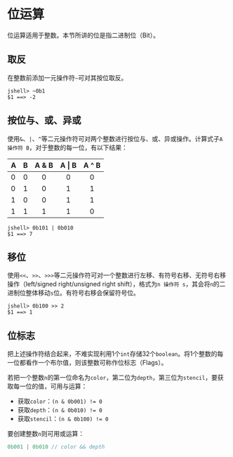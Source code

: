 # 位运算

位运算适用于整数。本节所讲的位是指二进制位（Bit）。

## 取反

在整数前添加一元操作符`~`可对其按位取反。

```
jshell> ~0b1
$1 ==> -2
```

## 按位与、或、异或

使用`&`、`|`、`^`等二元操作符可对两个整数进行按位与、或、异或操作。计算式子`A 操作符 B`，对于整数的每一位，有以下结果：

| A | B | A & B | A \| B | A ^ B |
|---|---|:-----:|:------:|:-----:|
| 0 | 0 |   0   |   0    |   0   |
| 0 | 1 |   0   |   1    |   1   |
| 1 | 0 |   0   |   1    |   1   |
| 1 | 1 |   1   |   1    |   0   |

```
jshell> 0b101 | 0b010
$1 ==> 7
```

## 移位

使用`<<`、`>>`、`>>>`等二元操作符可对一个整数进行左移、有符号右移、无符号右移操作（left/signed right/unsigned right shift），格式为`n 操作符 s`，其会将`n`的二进制位整体移动`s`位。有符号右移会保留符号位。

```
jshell> 0b100 >> 2
$1 ==> 1
```

## 位标志

把上述操作符结合起来，不难实现利用1个`int`存储32个`boolean`。将1个整数的每一位都看作一个布尔值，则该整数可称作位标志（Flags）。

若把一个整数`n`的第一位命名为`color`，第二位为`depth`，第三位为`stencil`，要获取每一位的值，可用与运算：

- 获取`color`：`(n & 0b001) != 0`
- 获取`depth`：`(n & 0b010) != 0`
- 获取`stencil`：`(n & 0b100) != 0`

要创建整数`n`则可用或运算：

```java
0b001 | 0b010 // color && depth
```
